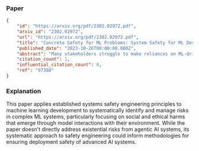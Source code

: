 ### Paper

```json
{
	"id": "https://arxiv.org/pdf/2302.02972.pdf",
	"arxiv_id": "2302.02972",
	"url": "https://arxiv.org/pdf/2302.02972.pdf",
	"title": "Concrete Safety for ML Problems: System Safety for ML Development and Assessment",
	"published_date": "2023-10-26T00:00:00.000Z",
	"abstract": "Many stakeholders struggle to make reliances on ML-driven systems due to the risk of harm these systems may cause. Concerns of trustworthiness, unintended social harms, and unacceptable social and ethical violations undermine the promise of ML advancements. Moreover, such risks in complex ML-driven systems present a special challenge as they are often difficult to foresee, arising over periods of time, across populations, and at scale. These risks often arise not from poor ML development decisions or low performance directly but rather emerge through the interactions amongst ML development choices, the context of model use, environmental factors, and the effects of a model on its target. Systems safety engineering is an established discipline with a proven track record of identifying and managing risks even in high-complexity sociotechnical systems. In this work, we apply a state-of-the-art systems safety approach to concrete applications of ML with notable social and ethical risks to demonstrate a systematic means for meeting the assurance requirements needed to argue for safe and trustworthy ML in sociotechnical systems.",
	"citation_count": 1,
	"influential_citation_count": 0,
	"ref": "97388"
}
```

### Explanation

This paper applies established systems safety engineering principles to machine learning development to systematically identify and manage risks in complex ML systems, particularly focusing on social and ethical harms that emerge through model interactions with their environment. While the paper doesn't directly address existential risks from agentic AI systems, its systematic approach to safety engineering could inform methodologies for ensuring deployment safety of advanced AI systems.
